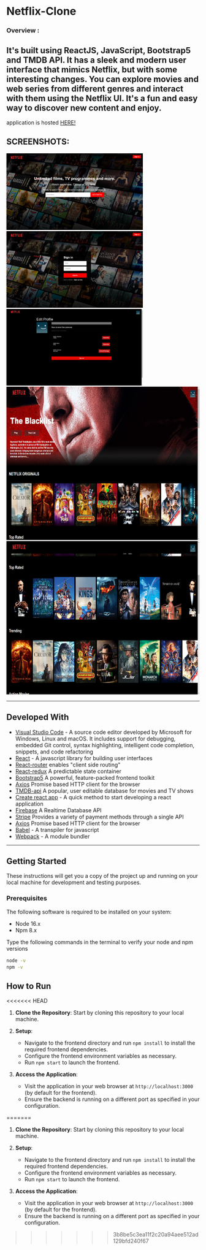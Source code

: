 # Netflix-Clone


### Overview :

It's built using ReactJS, JavaScript, Bootstrap5 and TMDB API. It has a sleek and modern user interface that mimics Netflix, but with some interesting changes. You can explore movies and web series from different genres and interact with them using the Netflix UI. It's a fun and easy way to discover new content and enjoy.
--
application is hosted [HERE!](https://netflix-clone-parin-prog.vercel.app/)

**SCREENSHOTS:**
---

<img altr="1" src="https://github.com/parin-prog/netflix-clone/blob/master/src/assets/img1.png" height="200">  <img altr="1" src="https://github.com/parin-prog/netflix-clone/blob/master/src/assets/img2.png" height="200">  <img altr="1" src="https://github.com/parin-prog/netflix-clone/blob/master/src/assets/img3.png" height="200">
<img altr="1" src="https://github.com/parin-prog/netflix-clone/blob/master/src/assets/img4.png" height="400">
<img altr="1" src="https://github.com/parin-prog/netflix-clone/blob/master/src/assets/img5.png" height="400">

---

## Developed With

* [Visual Studio Code](https://code.visualstudio.com/) - A source code editor developed by Microsoft for Windows, Linux and macOS. It includes support for debugging, embedded Git control, syntax highlighting, intelligent code completion, snippets, and code refactoring
* [React](https://react.org/) - A javascript library for building user interfaces
* [React-router](https://reactrouter.com/)  enables "client side routing"
* [React-redux](https://redux.js/)  A predictable state container
* [Bootstrap5](https://getbootstrap.com/)  A powerful, feature-packed frontend toolkit
* [Axios](https://www.npmjs.com/package/axios)  Promise based HTTP client for the browser
* [TMDB-api](https://www.themoviedb.org/)  A popular, user editable database for movies and TV shows
* [Create react app](https://create-react-app.dev/) - A quick method to start developing a react application
* [Firebase](https://www.firebase.com/)  A Realtime Database API
* [Stripe](https://www.stripe.com/)  Provides a variety of payment methods through a single API
* [Axios](https://www.npmjs.com/package/axios)  Promise based HTTP client for the browser
* [Babel](https://babeljs.io/) - A transpiler for javascript
* [Webpack](https://webpack.js.org/) - A module bundler

---


## Getting Started

These instructions will get you a copy of the project up and running on your local machine for development and testing purposes.

### Prerequisites

The following software is required to be installed on your system:

* Node 16.x
* Npm 8.x

Type the following commands in the terminal to verify your node and npm versions

```bash
node -v
npm -v
```

## How to Run
<<<<<<< HEAD

1. **Clone the Repository**: Start by cloning this repository to your local machine.

3. **Setup**:
   - Navigate to the frontend directory and run `npm install` to install the required frontend dependencies.
   - Configure the frontend environment variables as necessary.
   - Run `npm start` to launch the frontend.

4. **Access the Application**:
   - Visit the application in your web browser at `http://localhost:3000` (by default for the frontend).
   - Ensure the backend is running on a different port as specified in your configuration.


=======

1. **Clone the Repository**: Start by cloning this repository to your local machine.

3. **Setup**:
   - Navigate to the frontend directory and run `npm install` to install the required frontend dependencies.
   - Configure the frontend environment variables as necessary.
   - Run `npm start` to launch the frontend.

4. **Access the Application**:
   - Visit the application in your web browser at `http://localhost:3000` (by default for the frontend).
   - Ensure the backend is running on a different port as specified in your configuration.
>>>>>>> 3b8be5c3ea11f2c20a94aee512ad129bfd240f67
